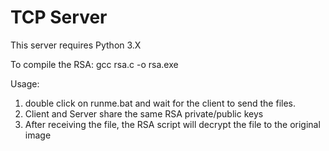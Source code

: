 # TCP Server 

This server requires Python 3.X

To compile the RSA:
gcc rsa.c -o rsa.exe

Usage:
1) double click on runme.bat and wait for the client to send the files.
2) Client and Server share the same RSA private/public keys
3) After receiving the file, the RSA script will decrypt the file to the original image